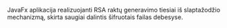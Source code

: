 JavaFx aplikacija realizuojanti RSA raktų generavimo tiesiai iš slaptažodžio mechanizmą, skirta saugiai dalintis šifruotais failas debesyse.  
